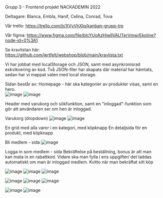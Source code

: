 Grupp 3 - Frontend projekt NACKADEMIN 2022

Deltagare:
Blanca, Embla, Hanif, Celina, Conrad, Tova 


Vår trello:
https://trello.com/b/XVyVhXlq/kanban-grupp-tre

Vår figma: 
https://www.figma.com/file/bIcYUoAzHiwllVAUTerVmw/Ekoline?node-id=0%3A1

Se kravlistan här:
https://github.com/jertfelt/webshop/blob/main/kravlista.txt

Vi har jobbat med localStorage och JSON, samt med asynkronisrad exkvikvering av kod. 
Två JSON-filer har skapats där material har hämtats, sedan har vi mappat valen med local storage.

Sidan består av:
 Homepage - här ska kategorier av produkter visas, samt en hero. <br>
![image](https://user-images.githubusercontent.com/30622818/155895907-8355aece-4f7f-40bd-9fb3-47173ec07e26.png)
![image](https://user-images.githubusercontent.com/30622818/155897280-c769e480-2133-4b7a-a085-f39740d98448.png)
 

 Header med varukorg och sökfunktion, samt en "inloggad"-funktion som gör att användaren ser om hen är inloggad.



 Varukorg (dropdown)
![image](https://user-images.githubusercontent.com/30622818/155897298-20845b4d-7224-4654-bab8-0649a83a7852.png)
![image](https://user-images.githubusercontent.com/30622818/155897313-3370b229-df2d-4cbc-92c1-3ca3b8e4ebdd.png)


 En grid med alla varor i en kategori, med köpknapp
 En detaljsida för en produkt, med köpknapp

 Bli medlem - sida
![image](https://user-images.githubusercontent.com/30622818/155897321-a1ae38e5-519d-48d0-ba7d-f3a690d59378.png)

 Logga in som medlem - sida
 Bekräftelse på beställning, bonus är att man kan mata in en rabattkod. 
Vidare ska man fylla i ens uppgifter/ det laddas automatiskt om man är inloggad medlem.
 Kvitto när man bekräftat sitt köp








![image](https://user-images.githubusercontent.com/30622818/155897335-0206b6d3-b870-42d5-aa9c-0a53860518d8.png)
![image](https://user-images.githubusercontent.com/30622818/155897432-727bd8eb-6a3a-4ef5-aa41-bbab07381d7d.png)
![image](https://user-images.githubusercontent.com/30622818/155897464-b7d1264c-d2bb-409d-80de-bf83355bb8e9.png)

![image](https://user-images.githubusercontent.com/30622818/155897469-75264aac-b868-4161-86d0-661175a860dd.png)
![image](https://user-images.githubusercontent.com/30622818/155897475-d3e22e03-e88c-4fea-bd47-574763a1568c.png)
![image](https://user-images.githubusercontent.com/30622818/155897484-24b6c7f0-af4a-4603-8932-80eb92363cd2.png)

![image](https://user-images.githubusercontent.com/30622818/155897556-62ce9cda-4be8-4594-ad80-adce87a1ee4c.png)
![image](https://user-images.githubusercontent.com/30622818/156028766-fcf25760-f310-4cd4-8c45-acd2530e6eea.png)

